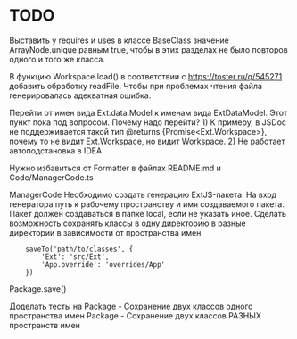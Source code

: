 TODO
====

Выставить у requires и uses в классе BaseClass значение ArrayNode.unique равным true, 
    чтобы в этих разделах не было повторов одного и того же класса.

В функцию Workspace.load() в соответствии с https://toster.ru/q/545271 
    добавить обработку readFile. Чтобы при проблемах чтения файла генерировалась адекватная ошибка.

Перейти от имен вида Ext.data.Model к именам вида ExtDataModel.
    Этот пункт пока под вопросом.
    Почему надо перейти?
        1) К примеру, в JSDoc не поддерживается такой тип @returns {Promise<Ext.Workspace>}, 
        почему то не видит Ext.Workspace, но видит Workspace.
        2) Не работает автоподстановка в IDEA


Нужно избавиться от Formatter 
    в файлах README.md и Code/ManagerCode.ts


ManagerCode
    Необходимо создать генерацию ExtJS-пакета.
        На вход генератора путь к рабочему пространству и имя создаваемого пакета.
        Пакет должен создаваться в папке local, если не указать иное. 
    Сделать возможность сохранять классы
        в одну директорию
        в разные директории в зависимости от пространства имен
        
        saveTo('path/to/classes', {
            'Ext': 'src/Ext',
            'App.override': 'overrides/App'
        })


Package.save()

Доделать тесты на
    Package - Сохранение двух классов одного пространства имен
    Package - Сохранение двух классов РАЗНЫХ пространств имен




